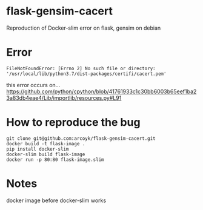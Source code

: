 # flask-gensim-cacert
Reproduction of Docker-slim error on flask, gensim on debian

# Error
```
FileNotFoundError: [Errno 2] No such file or directory: '/usr/local/lib/python3.7/dist-packages/certifi/cacert.pem'
```

this error occurs on...
https://github.com/python/cpython/blob/41761933c1c30bb6003b65eef1ba23a83db4eae4/Lib/importlib/resources.py#L91

# How to reproduce the bug
```
git clone git@github.com:arcoyk/flask-gensim-cacert.git
docker build -t flask-image .
pip install docker-slim
docker-slim build flask-image
docker run -p 80:80 flask-image.slim 
```

# Notes
docker image before docker-slim works

